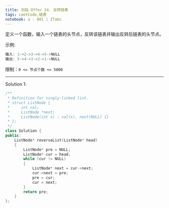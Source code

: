 ```yaml
---
title: 剑指 Offer 24. 反转链表
tags: LeetCode,链表
notebook: a - 001 | ITabc
---
```


定义一个函数，输入一个链表的头节点，反转该链表并输出反转后链表的头节点。

示例:
```cpp
输入: 1->2->3->4->5->NULL
输出: 5->4->3->2->1->NULL
```

限制：`0 <= 节点个数 <= 5000`

---

Solution 1:

```cpp
/**
 * Definition for singly-linked list.
 * struct ListNode {
 *     int val;
 *     ListNode *next;
 *     ListNode(int x) : val(x), next(NULL) {}
 * };
 */
class Solution {
public:
    ListNode* reverseList(ListNode* head) 
    {
        ListNode* pre = NULL;
        ListNode* cur = head;
		while (cur != NULL)
		{
            ListNode* next = cur->next;
			cur->next = pre;
			pre = cur;
			cur = next;
		}
		return pre;
    }
};
```
